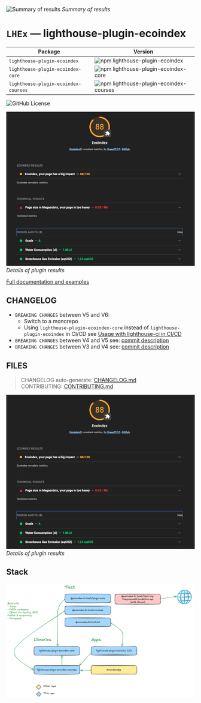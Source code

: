 ![Summary of results](../../../../docs/static/ecoindex-intro.png)
_Summary of results_

# `LHEx` — lighthouse-plugin-ecoindex

| Package                              | Version                                                                                                    |
| ------------------------------------ | ---------------------------------------------------------------------------------------------------------- |
| `lighthouse-plugin-ecoindex`         | ![npm lighthouse-plugin-ecoindex](https://img.shields.io/npm/v/lighthouse-plugin-ecoindex)                 |
| `lighthouse-plugin-ecoindex-core`    | ![npm lighthouse-plugin-ecoindex-core](https://img.shields.io/npm/v/lighthouse-plugin-ecoindex-core)       |
| `lighthouse-plugin-ecoindex-courses` | ![npm lighthouse-plugin-ecoindex-courses](https://img.shields.io/npm/v/lighthouse-plugin-ecoindex-courses) |

![GitHub License](https://img.shields.io/github/license/cnumr/lighthouse-plugin-ecoindex)

![Details of plugin results](../../docs/static/ecoindex-results.png)
_Details of plugin results_

[Full documentation and examples](https://cnumr.github.io/lighthouse-plugin-ecoindex/)

## CHANGELOG

- `BREAKING CHANGES` between V5 and V6:
  - Switch to a monorepo
  - Using `lighthouse-plugin-ecoindex-core` instead of `lighthouse-plugin-ecoindex` in CI/CD see [Usage with lighthouse-ci in CI/CD](https://lighthouse-ecoindex.greenit.eco/guides/3-lighthouse-ci/)
- `BREAKING CHANGES` between V4 and V5 see: [commit description](https://github.com/cnumr/lighthouse-plugin-ecoindex/commit/e4fe1d6f754dda828ab3e46584bd21ef55c35ada)
- `BREAKING CHANGES` between V3 and V4 see: [commit description](https://github.com/cnumr/lighthouse-plugin-ecoindex/commit/77775177677b6499b8be04a8146d97ee1529a76a)

## FILES

> CHANGELOG auto-generate: [CHANGELOG.md](./lighthouse-plugin-ecoindex/CHANGELOG.md)  
> CONTRIBUTING: [CONTRIBUTING.md](./CONTRIBUTING.md)

![Details of plugin results](../../docs/static/ecoindex-results.png)
_Details of plugin results_

## Stack

![documentation](../../docs/static/stack.excalidraw.png)
